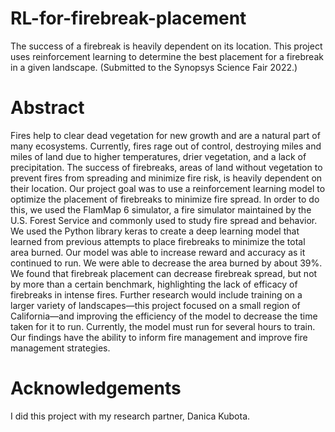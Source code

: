 # RL-for-firebreak-placement
The success of a firebreak is heavily dependent on its location. This project uses reinforcement learning to determine the best placement for a firebreak in a given landscape. (Submitted to the Synopsys Science Fair 2022.)

# Abstract
Fires help to clear dead vegetation for new growth and are a natural part of many
ecosystems. Currently, fires rage out of control, destroying miles and miles of land
due to higher temperatures, drier vegetation, and a lack of precipitation. The success
of firebreaks, areas of land without vegetation to prevent fires from spreading and
minimize fire risk, is heavily dependent on their location. Our project goal was to use a
reinforcement learning model to optimize the placement of firebreaks to minimize fire
spread. In order to do this, we used the FlamMap 6 simulator, a fire simulator
maintained by the U.S. Forest Service and commonly used to study fire spread and
behavior. We used the Python library keras to create a deep learning model that
learned from previous attempts to place firebreaks to minimize the total area burned.
Our model was able to increase reward and accuracy as it continued to run. We were
able to decrease the area burned by about 39%. We found that firebreak placement
can decrease firebreak spread, but not by more than a certain benchmark,
highlighting the lack of efficacy of firebreaks in intense fires. Further research would
include training on a larger variety of landscapes—this project focused on a small
region of California—and improving the efficiency of the model to decrease the time
taken for it to run. Currently, the model must run for several hours to train. Our
findings have the ability to inform fire management and improve fire management
strategies.

# Acknowledgements
I did this project with my research partner, Danica Kubota.
